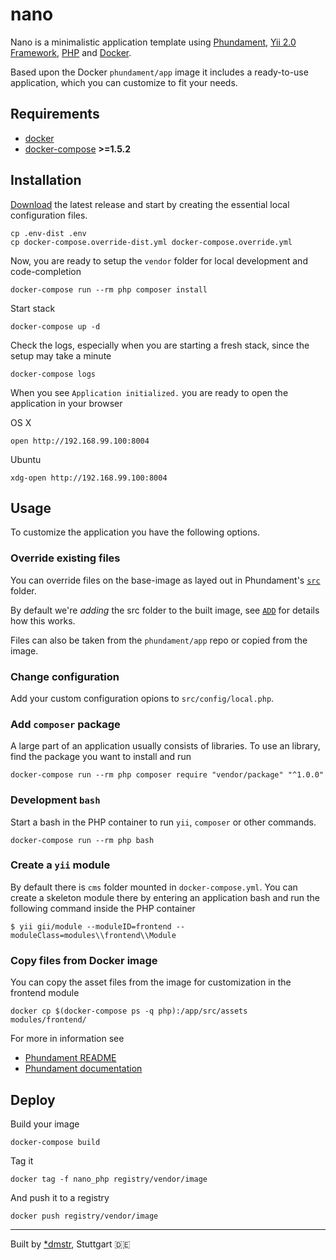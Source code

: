 nano
====

Nano is a minimalistic application template using [Phundament](https://github.com/phundament/app), [Yii 2.0 Framework](http://www.yiiframework.com/doc-2.0/guide-index.html), 
[PHP](http://php.net) and [Docker](https://www.docker.com).

Based upon the Docker `phundament/app` image it includes a ready-to-use application, which you can customize to fit your
needs.

## Requirements

- [docker](https://docs.docker.com/engine/installation/)
- [docker-compose](https://docs.docker.com/compose/) **>=1.5.2**

## Installation

[Download](https://github.com/phundament/nano/releases) the latest release and start by creating the essential
local configuration files.

    cp .env-dist .env
    cp docker-compose.override-dist.yml docker-compose.override.yml

Now, you are ready to setup the `vendor` folder for local development and code-completion
    
    docker-compose run --rm php composer install

Start stack

    docker-compose up -d

Check the logs, especially when you are starting a fresh stack, since the setup may take a minute
    
    docker-compose logs
    
When you see `Application initialized.` you are ready to open the application in your browser
    
OS X
    
    open http://192.168.99.100:8004
    
Ubuntu
    
    xdg-open http://192.168.99.100:8004

## Usage

To customize the application you have the following options.

### Override existing files

You can override files on the base-image as layed out in Phundament's [`src`](https://github.com/phundament/app/tree/master/src) 
folder. 

By default we're *adding* the src folder to the built image, see [`ADD`](https://docs.docker.com/engine/articles/dockerfile_best-practices/#add-or-copy) 
for details how this works.

Files can also be taken from the `phundament/app` repo or copied from the image. 

### Change configuration

Add your custom configuration opions to `src/config/local.php`.

### Add `composer` package

A large part of an application usually consists of libraries. To use an library, find the package 
you want to install and run

    docker-compose run --rm php composer require "vendor/package" "^1.0.0"

### Development `bash`

Start a bash in the PHP container to run `yii`, `composer` or other commands.     
    
    docker-compose run --rm php bash

### Create a `yii` module

By default there is `cms` folder mounted in `docker-compose.yml`. You can create a skeleton module there by entering
an application bash and run the following command inside the PHP container

    $ yii gii/module --moduleID=frontend --moduleClass=modules\\frontend\\Module

### Copy files from Docker image

You can copy the asset files from the image for customization in the frontend module    
    
    docker cp $(docker-compose ps -q php):/app/src/assets modules/frontend/

    
For more in information see

 - [Phundament README](https://github.com/phundament/app/blob/master/README.md)
 - [Phundament documentation](https://github.com/phundament/docs)

## Deploy

Build your image

    docker-compose build

Tag it

    docker tag -f nano_php registry/vendor/image

And push it to a registry    
    
    docker push registry/vendor/image
    
---

Built by [*dmstr](http://diemeisterei.de), Stuttgart :de:
